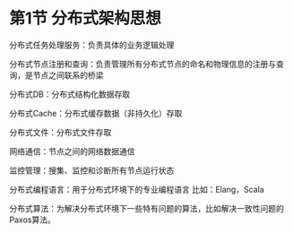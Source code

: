 # 第1节 分布式架构思想

分布式任务处理服务：负责具体的业务逻辑处理

分布式节点注册和查询：负责管理所有分布式节点的命名和物理信息的注册与查询，是节点之间联系的桥梁

分布式DB：分布式结构化数据存取

分布式Cache：分布式缓存数据（非持久化）存取

分布式文件：分布式文件存取

网络通信：节点之间的网络数据通信

监控管理：搜集、监控和诊断所有节点运行状态

分布式编程语言：用于分布式环境下的专业编程语言 比如：Elang，Scala

分布式算法：为解决分布式环境下一些特有问题的算法，比如解决一致性问题的Paxos算法。


